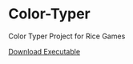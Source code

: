 # Color-Typer
Color Typer Project for Rice Games

<a id="raw-url" href="https://raw.githubusercontent.com/preethiv98/project/master/Build">Download Executable</a>
